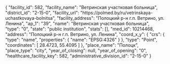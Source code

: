 {
    "facility_id": 582,
    "facility_name": "Ветринская участковая больница",
    "district_id": "2-15-0",
    "facility_url": "https:\/\/polmed.by\/ru\/vetrinskaya-uchastkovaya-bolnitsa",
    "facility_address": "Полоцкий р-н г.п. Ветрино, ул. Ленина",
    "ap_1": "39",
    "name": "Ветринская участковая больница",
    "type": "0",
    "state": "public institution",
    "stats": [],
    "med_id": 10214468,
    "address": "Полоцкий р-н г.п. Ветрино, ул. Ленина",
    "coord_x_y": {
        "crs": {
            "type": "name",
            "properties": {
                "name": "EPSG:4326"
            }
        },
        "type": "Point",
        "coordinates": [
            28.4723,
            55.4095
        ]
    },
    "place_name": "Полоцк",
    "place_type": "city",
    "year_of_closing": null,
    "year_of_opening": "0",
    "healthcare_facility_key": 582,
    "administrative_division_id": "2-15-0"
}